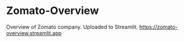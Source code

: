 # Zomato-Overview
Overview of Zomato company. Uploaded to Streamlit.
https://zomato-overview.streamlit.app
